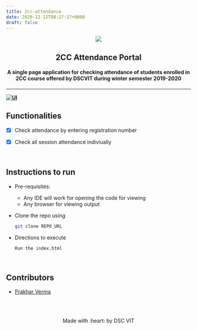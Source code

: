 ```yaml
---
title: 2cc-attendance
date: 2020-12-12T08:27:17+0000
draft: false
---
```

<p align="center">
	<img src="https://user-images.githubusercontent.com/30529572/72455010-fb38d400-37e7-11ea-9c1e-8cdeb5f5906e.png" />
	<h2 align="center"> 2CC Attendance Portal </h2>
	<h4 align="center">A single page application for checking attendance of students enrolled in 2CC course offered by DSCVIT during winter semester 2019-2020<h4>
</p>

---
  [![UI ](https://img.shields.io/badge/User%20Interface-Link%20to%20UI-orange?style=flat-square&logo=appveyor)](https://2cc.dscvit.com/)


## Functionalities
- [x]  Check attendance by entering registration number
- [x]  Check all session attendance indiviually


<br>


## Instructions to run

* Pre-requisites:
	- Any IDE will work for opening the code for viewing 
	-  Any browser for viewing output

* Clone the repo using  
	```bash
	git clone REPO_URL
	```

* Directions to execute 
	```
	Run the index.html
	```

<br>

## Contributors

* [Prakhar Verma](https://github.com/prakhar0912)



<br>
<br>

<p align="center">
	Made with :heart: by DSC VIT
</p>

